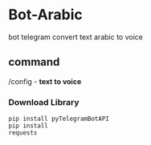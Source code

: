 # Bot-Arabic
bot telegram convert text arabic to voice

## command
/config - **text to voice**

### Download Library 
<code>pip install pyTelegramBotAPI</code> <br>
<code>pip install requests</code>
